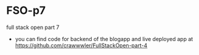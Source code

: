 # FSO-p7
full stack open part 7 

- you can find code for backend of the blogapp and live deployed app at https://github.com/crawwwler/FullStackOpen-part-4
